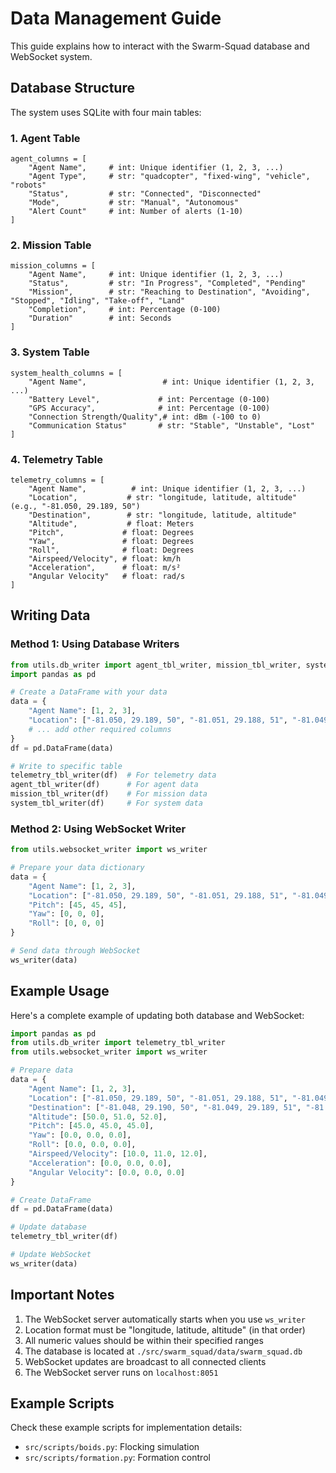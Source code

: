 # Data Management Guide

This guide explains how to interact with the Swarm-Squad database and WebSocket system.

## Database Structure

The system uses SQLite with four main tables:

### 1. Agent Table

```
agent_columns = [
    "Agent Name",     # int: Unique identifier (1, 2, 3, ...)
    "Agent Type",     # str: "quadcopter", "fixed-wing", "vehicle", "robots"
    "Status",         # str: "Connected", "Disconnected"
    "Mode",           # str: "Manual", "Autonomous"
    "Alert Count"     # int: Number of alerts (1-10)
]
```

### 2. Mission Table

```
mission_columns = [
    "Agent Name",     # int: Unique identifier (1, 2, 3, ...)
    "Status",         # str: "In Progress", "Completed", "Pending"
    "Mission",        # str: "Reaching to Destination", "Avoiding", "Stopped", "Idling", "Take-off", "Land"
    "Completion",     # int: Percentage (0-100)
    "Duration"        # int: Seconds
]
```

### 3. System Table

```
system_health_columns = [
    "Agent Name",                 # int: Unique identifier (1, 2, 3, ...)
    "Battery Level",             # int: Percentage (0-100)
    "GPS Accuracy",              # int: Percentage (0-100)
    "Connection Strength/Quality",# int: dBm (-100 to 0)
    "Communication Status"       # str: "Stable", "Unstable", "Lost"
]
```

### 4. Telemetry Table

```
telemetry_columns = [
    "Agent Name",          # int: Unique identifier (1, 2, 3, ...)
    "Location",           # str: "longitude, latitude, altitude" (e.g., "-81.050, 29.189, 50")
    "Destination",        # str: "longitude, latitude, altitude"
    "Altitude",           # float: Meters
    "Pitch",             # float: Degrees
    "Yaw",               # float: Degrees
    "Roll",              # float: Degrees
    "Airspeed/Velocity", # float: km/h
    "Acceleration",      # float: m/s²
    "Angular Velocity"   # float: rad/s
]
```

## Writing Data

### Method 1: Using Database Writers

```python
from utils.db_writer import agent_tbl_writer, mission_tbl_writer, system_tbl_writer, telemetry_tbl_writer
import pandas as pd

# Create a DataFrame with your data
data = {
    "Agent Name": [1, 2, 3],
    "Location": ["-81.050, 29.189, 50", "-81.051, 29.188, 51", "-81.049, 29.187, 52"],
    # ... add other required columns
}
df = pd.DataFrame(data)

# Write to specific table
telemetry_tbl_writer(df)  # For telemetry data
agent_tbl_writer(df)      # For agent data
mission_tbl_writer(df)    # For mission data
system_tbl_writer(df)     # For system data
```

### Method 2: Using WebSocket Writer

```python
from utils.websocket_writer import ws_writer

# Prepare your data dictionary
data = {
    "Agent Name": [1, 2, 3],
    "Location": ["-81.050, 29.189, 50", "-81.051, 29.188, 51", "-81.049, 29.187, 52"],
    "Pitch": [45, 45, 45],
    "Yaw": [0, 0, 0],
    "Roll": [0, 0, 0]
}

# Send data through WebSocket
ws_writer(data)
```

## Example Usage

Here's a complete example of updating both database and WebSocket:

```python
import pandas as pd
from utils.db_writer import telemetry_tbl_writer
from utils.websocket_writer import ws_writer

# Prepare data
data = {
    "Agent Name": [1, 2, 3],
    "Location": ["-81.050, 29.189, 50", "-81.051, 29.188, 51", "-81.049, 29.187, 52"],
    "Destination": ["-81.048, 29.190, 50", "-81.049, 29.189, 51", "-81.047, 29.188, 52"],
    "Altitude": [50.0, 51.0, 52.0],
    "Pitch": [45.0, 45.0, 45.0],
    "Yaw": [0.0, 0.0, 0.0],
    "Roll": [0.0, 0.0, 0.0],
    "Airspeed/Velocity": [10.0, 11.0, 12.0],
    "Acceleration": [0.0, 0.0, 0.0],
    "Angular Velocity": [0.0, 0.0, 0.0]
}

# Create DataFrame
df = pd.DataFrame(data)

# Update database
telemetry_tbl_writer(df)

# Update WebSocket
ws_writer(data)
```

## Important Notes

1. The WebSocket server automatically starts when you use `ws_writer`
2. Location format must be "longitude, latitude, altitude" (in that order)
3. All numeric values should be within their specified ranges
4. The database is located at `./src/swarm_squad/data/swarm_squad.db`
5. WebSocket updates are broadcast to all connected clients
6. The WebSocket server runs on `localhost:8051`

## Example Scripts

Check these example scripts for implementation details:

- `src/scripts/boids.py`: Flocking simulation
- `src/scripts/formation.py`: Formation control
